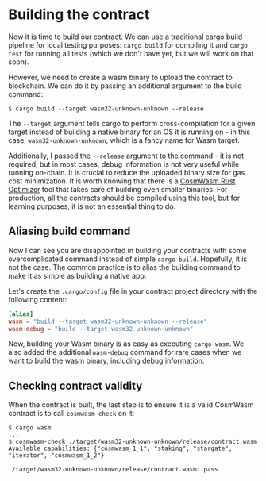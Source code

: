 # Building the contract

Now it is time to build our contract. We can use a traditional cargo build
pipeline for local testing purposes: `cargo build` for compiling it and `cargo
test` for running all tests (which we don't have yet, but we will work on that
soon).

However, we need to create a wasm binary to upload the contract to blockchain.
We can do it by passing an additional argument to the build command:

```
$ cargo build --target wasm32-unknown-unknown --release
```

The `--target` argument tells cargo to perform cross-compilation for a given target instead of
building a native binary for an OS it is running on - in this case, `wasm32-unknown-unknown`,
which is a fancy name for Wasm target.

Additionally, I passed the `--release` argument to the command - it is not
required, but in most cases, debug information is not very useful while running
on-chain. It is crucial to reduce the uploaded binary size for gas cost
minimization. It is worth knowing that there is a [CosmWasm Rust
Optimizer](https://github.com/CosmWasm/rust-optimizer) tool that takes care of
building even smaller binaries. For production, all the contracts should be
compiled using this tool, but for learning purposes, it is not an essential
thing to do.

## Aliasing build command

Now I can see you are disappointed in building your contracts with some overcomplicated command
instead of simple `cargo build`. Hopefully, it is not the case. The common practice is to alias
the building command to make it as simple as building a native app.

Let's create the `.cargo/config` file in your contract project directory with the following content:

```toml
[alias]
wasm = "build --target wasm32-unknown-unknown --release"
wasm-debug = "build --target wasm32-unknown-unknown"
```

Now, building your Wasm binary is as easy as executing `cargo wasm`. We also added the additional
`wasm-debug` command for rare cases when we want to build the wasm binary, including debug information.

## Checking contract validity

When the contract is built, the last step is to ensure it is a valid CosmWasm contract is to call
`cosmwasm-check` on it:

```
$ cargo wasm
...
$ cosmwasm-check ./target/wasm32-unknown-unknown/release/contract.wasm
Available capabilities: {"cosmwasm_1_1", "staking", "stargate", "iterator", "cosmwasm_1_2"}

./target/wasm32-unknown-unknown/release/contract.wasm: pass
```

